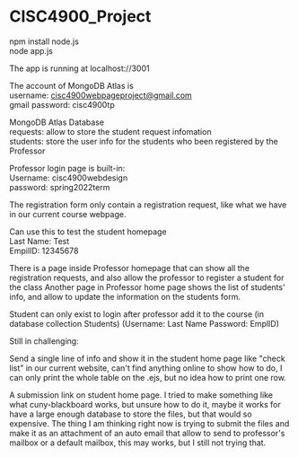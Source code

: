 # CISC4900_Project

npm install node.js </br>
node app.js


The app is running at localhost://3001

The account of MongoDB Atlas is</br>
username: cisc4900webpageproject@gmail.com</br>
gmail password: cisc4900tp

MongoDB Atlas Database</br>
requests: allow to store the student request infomation</br>
students: store the user info for the students who been registered by the Professor

Professor login page is built-in:</br>
Username: cisc4900webdesign</br>
password: spring2022term

The registration form only contain a registration request, like what we have in our current course webpage.

Can use this to test the student homepage<br>
Last Name: Test </br>
EmpilID: 12345678

There is a page inside Professor homepage that can show all the registration requests, and also allow the professor to register a student for the class
Another page in Professor home page shows the list of students' info, and allow to update the information on the students form.

Student can only exist to login after professor add it to the course (in database collection Students) (Username: Last Name  Password: EmplID)


Still in challenging:

Send a single line of info and show it in the student home page like "check list" in our current website, can't find anything online to show how to do, I can only print the whole table on the .ejs, but no idea how to print one row.

A submission link on student home page. I tried to make something like what cuny-blackboard works, but unsure how to do it,  maybe it works for have a large enough database to store the files, but that would so expensive. 
The thing I am thinking right now is trying to submit the files and make it as an attachment of an auto email that allow to send to professor's mailbox or a default mailbox, this may works, but I still not trying that.
